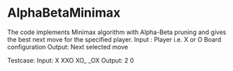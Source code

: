 # AlphaBetaMinimax
The code implements Minimax algorithm with Alpha-Beta pruning and gives the best next move for the specified player.
Input :
Player i.e. X or O
Board configuration
Output:
Next selected move

Testcase:
Input:
X
XXO
XO\_
\_OX
Output:
2 0
